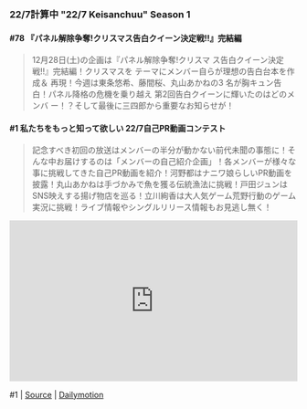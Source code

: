 ### 22/7計算中 "22/7 Keisanchuu" Season 1

#### #78 『パネル解除争奪!クリスマス告白クイーン決定戦!!』完結編
>12月28日(土)の企画は『パネル解除争奪!クリスマ
ス告白クイーン決定戦!!』完結編！クリスマスを
テーマにメンバー自らが理想の告白台本を作成＆
再現！今週は東条悠希、藤間桜、丸山あかねの3
名が胸キュン告白！パネル降格の危機を乗り越え
第2回告白クイーンに輝いたのはどのメンバ
ー！？そして最後に三四郎から重要なお知らせが！

#### #1 私たちをもっと知って欲しい 22/7自己PR動画コンテスト
>記念すべき初回の放送はメンバーの半分が動かない前代未聞の事態に！そんな中お届けするのは「メンバーの自己紹介企画」！各メンバーが様々な事に挑戦してきた自己PR動画を紹介！河野都はナニワ娘らしいPR動画を披露！丸山あかねは手づかみで魚を獲る伝統漁法に挑戦！戸田ジュンはSNS映えする揚げ物店を巡る！立川絢香は大人気ゲーム荒野行動のゲーム実況に挑戦！ライブ情報やシングルリリース情報もお見逃し無く！

<div style="left: 0; width: 100%; height: 0; position: relative; padding-bottom: 56.0417%;"><iframe src="https://www.dailymotion.com/embed/video/x7tzr95?queue-enable=false" style="border: 0; top: 0; left: 0; width: 100%; height: 100%; position: absolute;" allowfullscreen scrolling="no" allow="encrypted-media"></iframe></div>

 #1 | [Source](https://nyaa.si/view/1161338) | [Dailymotion](https://dai.ly/x7tzr95)
